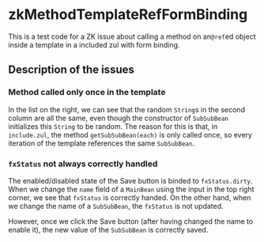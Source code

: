 # zkMethodTemplateRefFormBinding

This is a test code for a ZK issue about calling a method on an`@ref`ed object inside a template in a included zul with form binding.

## Description of the issues

### Method called only once in the template

In the list on the right, we can see that the random `String`s in the second column are all the same, even though the constructor of `SubSubBean` initializes this `String` to be random. The reason for this is that, in `include.zul`, the method `getSubSubBean(each)` is only called once, so every iteration of the template references the same `SubSubBean`.

### `fxStatus` not always correctly handled

The enabled/disabled state of the Save button is binded to `fxStatus.dirty`. When we change the `name` field of a `MainBean` using the input in the top right corner, we see that `fxStatus` is correctly handed. On the other hand, when we change the name of a `SubSubBean`, the `fxStatus` is not updated.

However, once we click the Save button (after having changed the name to enable it), the new value of the `SubSubBean` is correctly saved.